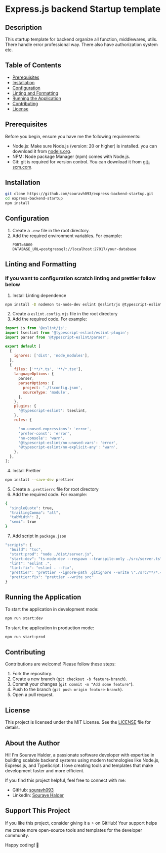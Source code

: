 # Express.js backend Startup template


## Description 
This startup template for backend organize all function, middlewares, utils. There handle error professional way. There also have authorization system etc.


 ## Table of Contents
 
 - [Prerequisites](#prerequisites)
 - [Installation](#installation)
 - [Configuration](#configuration)
 - [Linting and Formatting](#linting-and-formatting)
 - [Running the Application](#running-the-application)
 - [Contributing](#contributing)
 - [License](#license)


## Prerequisites
Before you begin, ensure you have me the following requirements:

* Node.js: Make sure Node.js (version: 20 or higher) is installed. you can download it from [nodejs.org](https://nodejs.org/).
* NPM: Node package Manager (npm) comes with Node.js. 
* Git: git is required for version control. You can download it from [git-scm.com](https://git-scm.com/).


## Installation
```bash
git clone https://github.com/souravh093/express-backend-startup.git
cd express-backend-startup
npm install
```
## Configuration
1. Create a `.env` file in the root directory.
2. Add the required environment variables. For example:
   ```env
   PORT=6000
   DATABASE_URL=postgressql://localhost:27017/your-database
   ```
## Linting and Formatting

### If you want to configuration scratch linting and prettier follow below

1. Install Linting dependence
```bash
npm install -D nodemon ts-node-dev eslint @eslint/js @typescript-eslint/parser @typescript-eslint/eslint-plugin prettier
```
2. Create a `eslint.config.mjs` file in the root directory
3. Add the required code. For example:
```js
import js from '@eslint/js';
import tseslint from '@typescript-eslint/eslint-plugin';
import parser from '@typescript-eslint/parser';

export default [
  {
    ignores: ['dist', 'node_modules'],
  },
  {
    files: ['**/*.ts', '**/*.tsx'],
    languageOptions: {
      parser,
      parserOptions: {
        project: './tsconfig.json',
        sourceType: 'module',
      },
    },
    plugins: {
      '@typescript-eslint': tseslint,
    },
    rules: {

      'no-unused-expressions': 'error',
      'prefer-const': 'error',
      'no-console': 'warn',
      '@typescript-eslint/no-unused-vars': 'error',
      '@typescript-eslint/no-explicit-any': 'warn',
    },
  },
];
```
4. Install Prettier
```bash
npm install --save-dev prettier
```
5. Create a `.prettierrc` file for root directory
6. Add the required code. For example:
```bash
{
  "singleQuote": true,
  "trailingComma": "all",
  "tabWidth": 2,
  "semi": true
}
```
7. Add script in `package.json`
```js
"scripts": {
  "build": "tsc",
  "start:prod": "node ./dist/server.js",
  "start:dev": "ts-node-dev --respawn --transpile-only ./src/server.ts",
  "lint": "eslint .",
  "lint:fix": "eslint . --fix",
  "prettier": "prettier --ignore-path .gitignore --write \"./src/**/*.+(js|ts|json)\"",
  "prettier:fix": "prettier --write src"
}
```


## Running the Application

To start the application in development mode:
```bash
npm run start:dev
```
To start the application in production mode:
```bash
npm run start:prod
```

## Contributing
Contributions are welcome! Please follow these steps:
1. Fork the repository.
2. Create a new branch (`git checkout -b feature-branch`).
3. Commit your changes (`git commit -m "Add some feature"`).
4. Push to the branch (`git push origin feature-branch`).
5. Open a pull request.

## License
This project is licensed under the MIT License. See the [LICENSE](LICENSE) file for details.


## About the Author
Hi! I'm Sourave Halder, a passionate software developer with expertise in building scalable backend systems using modern technologies like Node.js, Express.js, and TypeScript. I love creating tools and templates that make development faster and more efficient.

If you find this project helpful, feel free to connect with me:

- GitHub: [souravh093](https://github.com/souravh093)
- LinkedIn: [Sourave Halder](https://www.linkedin.com/in/sourave-halder)

## Support This Project
If you like this project, consider giving it a ⭐ on GitHub! Your support helps me create more open-source tools and templates for the developer community.

Happy coding! 🚀
